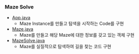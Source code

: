 ### Maze Solve
- <a href="https://github.com/hongjw1991/Java-DataStructure-Algorithm-DesignPattern/tree/master/algorithm/problem_solve/dfs/maze_solve/App.java">App.java</a>
    - Maze Instance를 만들고 탐색을 시작하는 Code를 구현
- <a href="https://github.com/hongjw1991/Java-DataStructure-Algorithm-DesignPattern/tree/master/algorithm/problem_solve/dfs/maze_solve/Maze.java">Maze.java</a>
    - Maze를 만들고 해당 Maze에 대한 정보를 갖고 있는 객체 구현
- <a href="https://github.com/hongjw1991/Java-DataStructure-Algorithm-DesignPattern/tree/master/algorithm/problem_solve/dfs/maze_solve/MazeSolve.java">MazeSolve.java</a>
    - Maze를 실질적으로 탐색하여 길을 찾는 코드 구현